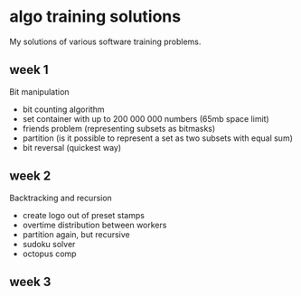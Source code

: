 # algo training solutions
My solutions of various software training problems.

## week 1
Bit manipulation
 - bit counting algorithm
 - set container with up to 200 000 000 numbers (65mb space limit)
 - friends problem (representing subsets as bitmasks)
 - partition (is it possible to represent a set as two subsets with equal sum)
 - bit reversal (quickest way)
 
## week 2
Backtracking and recursion
 - create logo out of preset stamps
 - overtime distribution between workers
 - partition again, but recursive
 - sudoku solver
 - octopus comp
## week 3